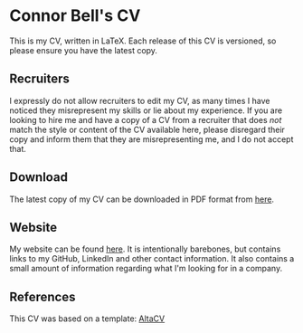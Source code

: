 # Connor Bell's CV

This is my CV, written in LaTeX. Each release of this CV is versioned, so please ensure you have the latest copy.

## Recruiters

I expressly do not allow recruiters to edit my CV, as many times I have noticed they misrepresent my skills or lie about my experience. If you are looking to hire me and have a copy of a CV from a recruiter that does _not_ match the style or content of the CV available here, please disregard their copy and inform them that they are misrepresenting me, and I do not accept that.

## Download

The latest copy of my CV can be downloaded in PDF format from [here](https://github.com/Makeshift/CV/releases/download/latest/Connor.Bell.CV.pdf).

## Website

My website can be found [here](https://connor-bell.com). It is intentionally barebones, but contains links to my GitHub, LinkedIn and other contact information. It also contains a small amount of information regarding what I'm looking for in a company.

## References

This CV was based on a template: [AltaCV](https://github.com/liantze/AltaCV)
